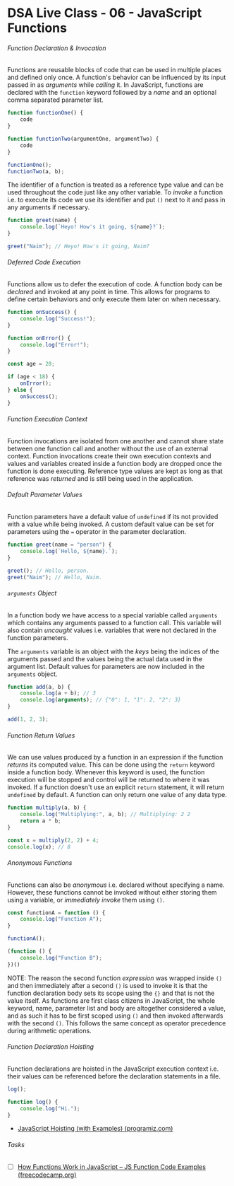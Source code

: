 # DSA Live Class - 06 - JavaScript Functions

###### Function Declaration & Invocation

Functions are reusable blocks of code that can be used in multiple places and defined only once. A function's behavior
can be influenced by its input passed in as *arguments* while *calling* it. In JavaScript, functions are declared with
the `function` keyword followed by a *name* and an optional comma separated parameter list.

```javascript
function functionOne() {
    code
}

function functionTwo(argumentOne, argumentTwo) {
    code
}

functionOne();
functionTwo(a, b);
```

The identifier of a function is treated as a reference type value and can be used throughout the code just like any
other variable. To *invoke* a function i.e. to execute its code we use its identifier and put `()` next to it and pass
in any arguments if necessary.

```javascript
function greet(name) {
    console.log(`Heyo! How's it going, ${name}?`);
}

greet("Naim"); // Heyo! How's it going, Naim?
```

###### Deferred Code Execution

Functions allow us to defer the execution of code. A function body can be *declared* and invoked at any point in time.
This allows for programs to define certain behaviors and only execute them later on when necessary.

```javascript
function onSuccess() {
    console.log("Success!");
}

function onError() {
    console.log("Error!");
}

const age = 20;

if (age < 18) {
    onError();
} else {
    onSuccess();
}
```

###### Function Execution Context

Function invocations are isolated from one another and cannot share state between one function call and another without
the use of an external context. Function invocations create their own execution contexts and values and variables
created inside a function body are dropped once the function is done executing. Reference type values are kept as long
as that reference was *returned* and is still being used in the application.

###### Default Parameter Values

Function parameters have a default value of `undefined` if its not provided with a value while being invoked. A custom
default value can be set for parameters using the `=` operator in the parameter declaration.

```javascript
function greet(name = "person") {
    console.log(`Hello, ${name}.`);
}

greet(); // Hello, person.
greet("Naim"); // Hello, Naim.
```

###### `arguments` Object

In a function body we have access to a special variable called `arguments` which contains any arguments passed to a
function call. This variable will also contain *uncaught* values i.e. variables that were not declared in the function
parameters.

The `arguments` variable is an object with the *keys* being the indices of the arguments passed and the values being the
actual data used in the argument list. Default values for parameters are now included in the `arguments` object.

```javascript
function add(a, b) {
    console.log(a + b); // 3
    console.log(arguments); // {"0": 1, "1": 2, "2": 3}
}

add(1, 2, 3);
```

###### Function Return Values

We can use values produced by a function in an expression if the function *returns* its computed value. This can be done
using the `return` keyword inside a function body. Whenever this keyword is used, the function execution will be stopped
and control will be returned to where it was invoked. If a function doesn't use an explicit `return` statement, it will
return `undefined` by default. A function can only return one value of any data type.

```javascript
function multiply(a, b) {
    console.log("Multiplying:", a, b); // Multiplying: 2 2
    return a * b;
}

const x = multiply(2, 2) + 4;
console.log(x); // 8
```

###### Anonymous Functions

Functions can also be *anonymous* i.e. declared without specifying a name. However, these functions cannot be invoked
without either storing them using a variable, or *immediately invoke* them using `()`.

```javascript
const functionA = function () {
    console.log("Function A");
}

functionA();

(function () {
    console.log("Function B");
})()
```

NOTE: The reason the second function *expression* was wrapped inside `()` and then immediately after a second `()` is
used to invoke it is that the function declaration body sets its scope using the `{}` and that is not the value itself.
As functions are first class citizens in JavaScript, the whole keyword, name, parameter list and body are altogether
considered a value, and as such it has to be first scoped using `()` and then invoked afterwards with the second `()`.
This follows the same concept as operator precedence during arithmetic operations.

###### Function Declaration Hoisting

Function declarations are hoisted in the JavaScript execution context i.e. their values can be referenced before the
declaration statements in a file.

```javascript
log();

function log() {
    console.log("Hi.");
}
```

- [JavaScript Hoisting (with Examples) (programiz.com)](https://www.programiz.com/javascript/hoisting)

###### Tasks

- [ ] [How Functions Work in JavaScript – JS Function Code Examples (freecodecamp.org)](https://www.freecodecamp.org/news/understanding-functions-in-javascript)
